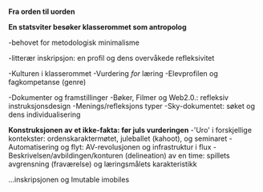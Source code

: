 
**Fra orden til uorden**




**En statsviter besøker klasserommet som antropolog**


-behovet for metodologisk minimalisme

-litterær inskripsjon: en profil og dens overvåkede refleksivitet


-Kulturen i klasserommet
	-Vurdering *for* læring
	-Elevprofilen og fagkompetanse (genre)


-Dokumenter og framstillinger
	-Bøker, Filmer og Web2.0.: refleksiv instruksjonsdesign
	-Menings/refleksjons typer
	-Sky-dokumentet: søket og dens individualisering




**Konstruksjonen av et ikke-fakta: før juls vurderingen**
-'Uro' i forskjellige kontekster: ordenskaraktermøtet, juleballet (kahoot), og seminaret
-Automatisering og flyt: AV-revolusjonen og infrastruktur i flux
-Beskrivelsen/avbildingen/konturen (delineation) av en time: spillets avgrensning (fraværelse) og læringsmålets karakteristikk

...inskripsjonen og 
Imutable imobiles
